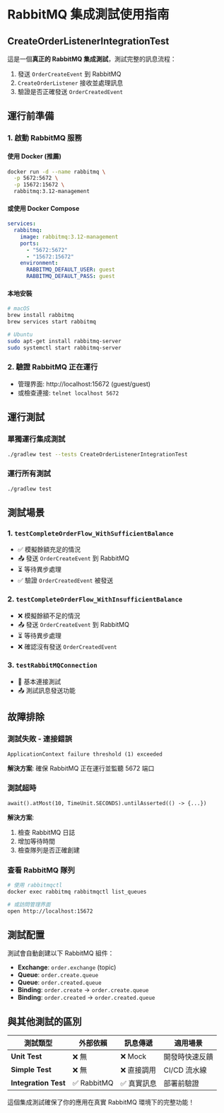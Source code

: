 # RabbitMQ 集成測試使用指南

## CreateOrderListenerIntegrationTest

這是一個**真正的 RabbitMQ 集成測試**，測試完整的訊息流程：
1. 發送 `OrderCreateEvent` 到 RabbitMQ
2. `CreateOrderListener` 接收並處理訊息
3. 驗證是否正確發送 `OrderCreatedEvent`

## 運行前準備

### 1. 啟動 RabbitMQ 服務

#### 使用 Docker (推薦)
```bash
docker run -d --name rabbitmq \
  -p 5672:5672 \
  -p 15672:15672 \
  rabbitmq:3.12-management
```

#### 或使用 Docker Compose
```yaml
services:
  rabbitmq:
    image: rabbitmq:3.12-management
    ports:
      - "5672:5672"
      - "15672:15672"
    environment:
      RABBITMQ_DEFAULT_USER: guest
      RABBITMQ_DEFAULT_PASS: guest
```

#### 本地安裝
```bash
# macOS
brew install rabbitmq
brew services start rabbitmq

# Ubuntu
sudo apt-get install rabbitmq-server
sudo systemctl start rabbitmq-server
```

### 2. 驗證 RabbitMQ 正在運行

- 管理界面: http://localhost:15672 (guest/guest)
- 或檢查連接: `telnet localhost 5672`

## 運行測試

### 單獨運行集成測試
```bash
./gradlew test --tests CreateOrderListenerIntegrationTest
```

### 運行所有測試
```bash
./gradlew test
```

## 測試場景

### 1. `testCompleteOrderFlow_WithSufficientBalance`
- ✅ 模擬餘額充足的情況
- 📤 發送 `OrderCreateEvent` 到 RabbitMQ
- ⏳ 等待異步處理
- ✅ 驗證 `OrderCreatedEvent` 被發送

### 2. `testCompleteOrderFlow_WithInsufficientBalance`
- ❌ 模擬餘額不足的情況
- 📤 發送 `OrderCreateEvent` 到 RabbitMQ
- ⏳ 等待異步處理
- ❌ 確認沒有發送 `OrderCreatedEvent`

### 3. `testRabbitMQConnection`
- 🔗 基本連接測試
- 📤 測試訊息發送功能

## 故障排除

### 測試失敗 - 連接錯誤
```
ApplicationContext failure threshold (1) exceeded
```
**解決方案**: 確保 RabbitMQ 正在運行並監聽 5672 端口

### 測試超時
```
await().atMost(10, TimeUnit.SECONDS).untilAsserted(() -> {...})
```
**解決方案**: 
1. 檢查 RabbitMQ 日誌
2. 增加等待時間
3. 檢查隊列是否正確創建

### 查看 RabbitMQ 隊列
```bash
# 使用 rabbitmqctl
docker exec rabbitmq rabbitmqctl list_queues

# 或訪問管理界面
open http://localhost:15672
```

## 測試配置

測試會自動創建以下 RabbitMQ 組件：
- **Exchange**: `order.exchange` (topic)
- **Queue**: `order.create.queue`
- **Queue**: `order.created.queue`
- **Binding**: `order.create` → `order.create.queue`
- **Binding**: `order.created` → `order.created.queue`

## 與其他測試的區別

| 測試類型 | 外部依賴 | 訊息傳遞 | 適用場景 |
|---------|----------|----------|----------|
| **Unit Test** | ❌ 無 | ❌ Mock | 開發時快速反饋 |
| **Simple Test** | ❌ 無 | ❌ 直接調用 | CI/CD 流水線 |
| **Integration Test** | ✅ RabbitMQ | ✅ 真實訊息 | 部署前驗證 |

這個集成測試確保了你的應用在真實 RabbitMQ 環境下的完整功能！
